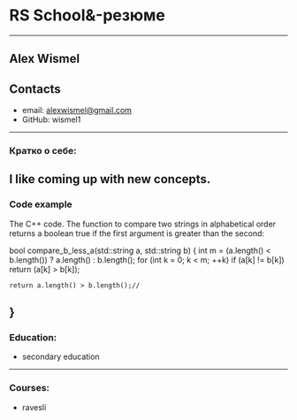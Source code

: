 # RS School&-резюме
---
## Alex Wismel
## Contacts
* email: alexwismel@gmail.com
* GitHub: wismel1
---
### Кратко о себе:
I like coming up with new concepts.
---
### Code example
The C++ code. The function to compare two strings in alphabetical order returns a boolean true if the first argument is greater than the second:

bool compare_b_less_a(std::string a, std::string b)
{
	int m = (a.length() < b.length()) ? a.length() : b.length();
	for (int k = 0; k < m; ++k)
		if (a[k] != b[k])
			return (a[k] > b[k]);
	
	return a.length() > b.length();//	
}
---
### Education:
* secondary education
---
### Courses:
* ravesli